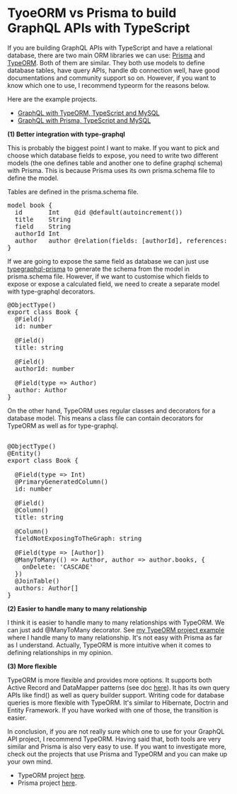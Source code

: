 # TyoeORM vs Prisma to build GraphQL APIs with TypeScript

If you are building GraphQL APIs with TypeScript and have a relational database, there are two main ORM libraries we can use: <a href="https://www.prisma.io/" target="_blank">Prisma</a> and <a href="https://typeorm.io/#/" target="_blank">TypeORM</a>. Both of them are similar. They both use models to define database tables, have query APIs, handle db connection well, have good documentations and community support so on. However, if you want to know which one to use, I recommend typeorm for the reasons below.

Here are the example projects.
<ul>
  <li>
    <a href="https://github.com/mydatahack/javascript-projects/tree/master/TypeORM-MySQL-Ts" target="_blank">GraphQL with TypeORM, TypeScript and MySQL</a>
  </li>
  <li>
    <a href="https://github.com/mydatahack/javascript-projects/tree/master/Prisma-MySQL-Ts" target="_blank">GraphQL with Prisma, TypeScript and MySQL</a>
  </li>
</ul>

<strong>(1) Better integration with type-graphql</strong>

This is probably the biggest point I want to make. If you want to pick and choose which database fields to expose, you need to write two different models (the one defines table and another one to define graphql schema) with Prisma. This is because Prisma uses its own prisma.schema file to define the model.

Tables are defined in the prisma.schema file.

<pre>
model book {
  id       Int    @id @default(autoincrement())
  title    String
  field    String
  authorId Int
  author   author @relation(fields: [authorId], references: [id])
}
</pre>

If we are going to expose the same field as database we can just use <a href="https://www.npmjs.com/package/typegraphql-prisma" target="_blank">typegraphql-prisma</a> to generate the schema from the model in prisma.schema file. However, if we want to customise which fields to expose or expose a calculated field, we need to create a separate model with type-graphql decorators.

<pre>
@ObjectType()
export class Book {
  @Field()
  id: number

  @Field()
  title: string

  @Field()
  authorId: number

  @Field(type => Author)
  author: Author
}
</pre>

On the other hand, TypeORM uses regular classes and decorators for a database model. This means a class file can contain decorators for TypeORM as well as for type-graphql.

<pre>

@ObjectType()
@Entity()
export class Book {

  @Field(type => Int)
  @PrimaryGeneratedColumn()
  id: number

  @Field()
  @Column()
  title: string

  @Column()
  fieldNotExposingToTheGraph: string 
  
  @Field(type => [Author])
  @ManyToMany(() => Author, author => author.books, {
    onDelete: 'CASCADE'
  })
  @JoinTable()
  authors: Author[]
}
</pre>

<strong>(2) Easier to handle many to many relationship</strong>

I think it is easier to handle many to many relationships with TypeORM. We can just add @ManyToMany decorator. See <a href="https://github.com/mydatahack/javascript-projects/tree/master/TypeORM-MySQL-Ts" target="_blank">my TypeORM project example</a> where I handle many to many relationship. It's not easy with Prisma as far as I understand. Actually, TypeORM is more intuitive when it comes to defining relationships in my opinion.

<strong>(3) More flexible</strong>

TypeORM is more flexible and provides more options. It supports both Active Record and DataMapper patterns (see doc <a href="https://typeorm.io/#/" target="_blank">here</a>). It has its own query APIs like find() as well as query builder support. Writing code for database queries is more flexible with TypeORM. It's similar to Hibernate, Doctrin and Entity Framework. If you have worked with one of those, the transition is easier. 

In conclusion, if you are not really sure which one to use for your GraphQL API project, I recommend TypeORM. Having said that, both tools are very similar and Prisma is also very easy to use. If you want to investigate more, check out the projects that use Prisma and TypeORM and you can make up your own mind.

<ul>
  <li>
    TypeORM project <a href="https://github.com/mydatahack/javascript-projects/tree/master/TypeORM-MySQL-Ts" target="_blank">here</a>.
  </li>
  <li>
    Prisma project <a href="https://github.com/mydatahack/javascript-projects/tree/master/Prisma-MySQL-Ts" target="_blank">here</a>.
  </li>
</ul>
